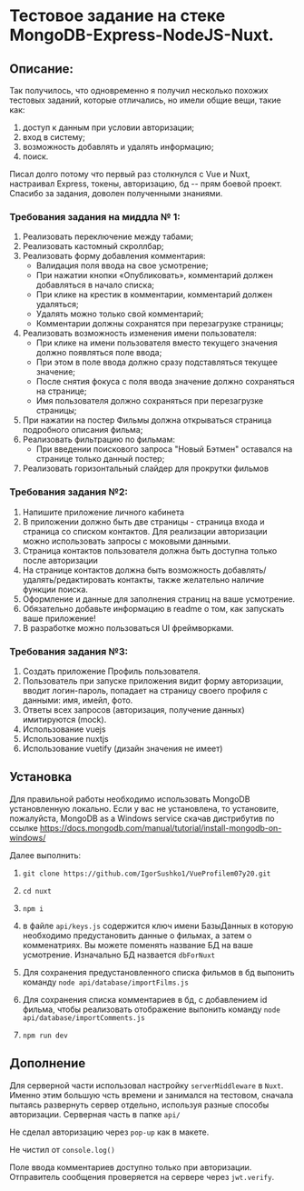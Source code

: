 # Тестовое задание на стеке MongoDB-Express-NodeJS-Nuxt.

## Описание:

Так получилось, что одновременно я получил несколько похожих тестовых заданий, которые отличались, но имели общие вещи, такие как:
1. доступ к данным при условии авторизации;
2. вход в систему;
3. возможность добавлять и удалять информацию;
4. поиск.

Писал долго потому что первый раз столкнулся с Vue и Nuxt, настраивал Express, токены, авторизацию, бд -- прям боевой проект. Спасибо за задания, доволен полученными знаниями.

### Требования задания на миддла № 1:
1. Реализовать переключение между табами;
2. Реализовать кастомный скроллбар;
3. Реализовать форму добавления комментария:
    - Валидация поля ввода на свое усмотрение;
    - При нажатии кнопки «Опубликовать», комментарий должен добавляться в начало списка;
    - При клике на крестик в комментарии, комментарий должен удаляться;
    - Удалять можно только свой комментарий;
    - Комментарии должны сохранятся при перезагрузке страницы;
4. Реализовать возможность изменения имени пользователя:
    - При клике на имени пользователя вместо текущего значения должно появляться поле ввода;
    - При этом в поле ввода должно сразу подставляться текущее значение;
    - После снятия фокуса с поля ввода значение должно сохраняться на странице;
    - Имя пользователя должно сохраняться при перезагрузке страницы;
5. При нажатии на постер Фильмы должна открываться страница подробного описания фильма;
6. Реализовать фильтрацию по фильмам:
    - При введении поискового запроса "Новый Бэтмен" оставался на странице только данный постер;
7. Реализовать горизонтальный слайдер для прокрутки фильмов

### Требования задания №2:

1. Напишите приложение личного кабинета
2. В приложении должно быть две страницы - страница входа и страница со списком контактов.
Для реализации авторизации можно использовать запросы с моковыми данными.
3. Страница контактов пользователя должна быть доступна только после авторизации
4. На странице контактов должна быть возможность добавлять/удалять/редактировать контакты, также желательно наличие функции поиска.
5. Оформление и данные для заполнения страниц на ваше усмотрение.
6. Обязательно добавьте информацию в readme о том, как запускать ваше приложение!
7. В разработке можно пользоваться UI фреймворками.

### Требования задания №3:
1. Создать приложение Профиль пользователя.
2. Пользователь при запуске приложения видит форму авторизации, вводит логин-пароль, попадает на страницу своего профиля с данными: имя, имейл, фото.
3. Ответы всех запросов (авторизация, получение данных) имитируются (mock).
4.    Использование vuejs
5.    Использование nuxtjs
6.    Использование vuetify (дизайн значения не имеет)

## Установка

Для правильной работы необходимо использовать MongoDB установленную локально.
Если у вас не установлена, то установите, пожалуйста, MongoDB as a Windows service скачав дистрибутив по ссылке
https://docs.mongodb.com/manual/tutorial/install-mongodb-on-windows/

Далее выполнить:

1. ``` git clone https://github.com/IgorSushko1/VueProfilem07y20.git  ```

2. ```cd nuxt```

3. ```npm i```

4. в файле ```api/keys.js``` содержится ключ имени БазыДанных в которую необходимо предустановить данные о фильмах, а затем о комменатриях. Вы можете поменять название БД на ваше усмотрение. Изначально БД назвается ```dbForNuxt```

5. Для сохранения предустановленного списка фильмов в бд выпонить команду ```node api/database/importFilms.js```


6. Для сохранения списка комментариев в бд, с добавлением id фильма, чтобы реализовать отображение выпонить команду
```node api/database/importComments.js```

7. ``` npm run dev ```

## Дополнение

Для серверной части использовал настройку ```serverMiddleware``` в ```Nuxt```. Именно этим большую чсть времени и занимался на тестовом, сначала пытаясь развернуть сервер отдельно, используя разные способы авторизации. Серверная часть в папке ```api/```

Не сделал авторизацию через ```pop-up``` как в макете.

Не чистил от ```console.log()```


Поле ввода комментариев доступно только при авторизации. Отправитель сообщения проверяется на сервере через ```jwt.verify```.


